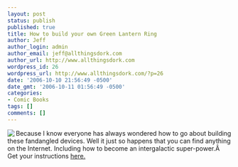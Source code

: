 ```yaml
---
layout: post
status: publish
published: true
title: How to build your own Green Lantern Ring
author: Jeff
author_login: admin
author_email: jeff@allthingsdork.com
author_url: http://www.allthingsdork.com
wordpress_id: 26
wordpress_url: http://www.allthingsdork.com/?p=26
date: '2006-10-10 21:56:49 -0500'
date_gmt: '2006-10-11 01:56:49 -0500'
categories:
- Comic Books
tags: []
comments: []
---
```

<p><img align="left" src="http://static2.instructables.com/pub/F17/SAJN/F17SAJNXO4ET2JXRT7.medium.jpg" />Because I know everyone has always wondered how to go about building these fandangled devices. Well it just so happens that you can find anything on the Internet. Including how to become an intergalactic super-power.&Acirc;&nbsp; Get your instructions <a target="_blank" href="http://www.instructables.com/id/E1DFCK4SJTET2JXRX1/">here.</a></p>

